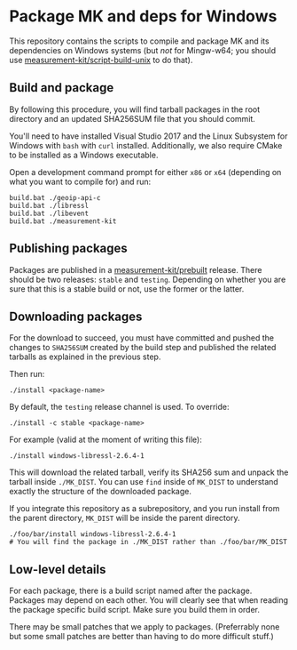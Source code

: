 # Package MK and deps for Windows

This repository contains the scripts to compile and package MK and its
dependencies on Windows systems (but _not_ for Mingw-w64; you should
use [measurement-kit/script-build-unix](
https://github.com/measurement-kit/script-build-unix
) to do that).

## Build and package

By following this procedure, you will find tarball packages in the root
directory and an updated SHA256SUM file that you should commit.

You'll need to have installed Visual Studio 2017 and the Linux Subsystem
for Windows with `bash` with `curl` installed. Additionally, we also require
CMake to be installed as a Windows executable.

Open a development command prompt for either `x86` or `x64` (depending
on what you want to compile for) and run:

```
build.bat ./geoip-api-c
build.bat ./libressl
build.bat ./libevent
build.bat ./measurement-kit
```

## Publishing packages

Packages are published in a [measurement-kit/prebuilt](
https://github.com/measurement-kit/prebuilt) release. There should be
two releases: `stable` and `testing`. Depending on whether you are sure
that this is a stable build or not, use the former or the latter.

## Downloading packages

For the download to succeed, you must have committed and pushed the
changes to `SHA256SUM` created by the build step and published the
related tarballs as explained in the previous step.

Then run:

```
./install <package-name>
```

By default, the `testing` release channel is used. To override:

```
./install -c stable <package-name>
```

For example (valid at the moment of writing this file):

```
./install windows-libressl-2.6.4-1
```

This will download the related tarball, verify its SHA256 sum and unpack
the tarball inside `./MK_DIST`. You can use `find` inside of `MK_DIST` to
understand exactly the structure of the downloaded package.

If you integrate this repository as a subrepository, and you run install
from the parent directory, `MK_DIST` will be inside the parent directory.

```
./foo/bar/install windows-libressl-2.6.4-1
# You will find the package in ./MK_DIST rather than ./foo/bar/MK_DIST
```

## Low-level details

For each package, there is a build script named after the package. Packages
may depend on each other. You will clearly see that when reading the package
specific build script. Make sure you build them in order.

There may be small patches that we apply to packages. (Preferrably none but
some small patches are better than having to do more difficult stuff.)
